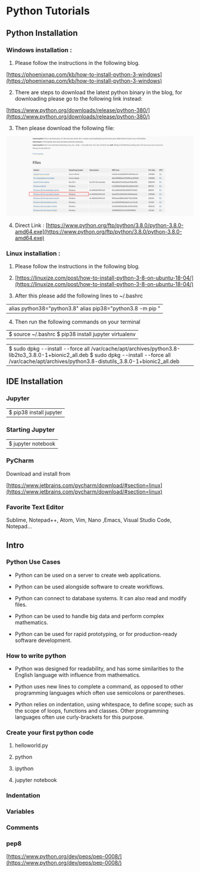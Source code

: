 # Python Tutorials

## Python Installation

### Windows installation :

1. Please follow the instructions in the following blog.

[https://phoenixnap.com/kb/how-to-install-python-3-windows](https://phoenixnap.com/kb/how-to-install-python-3-windows)

2. There are steps to download the latest python binary in the blog, for downloading please go to the following link instead:

[https://www.python.org/downloads/release/python-380/](https://www.python.org/downloads/release/python-380/)

3. Then please download the following file:

![image alt text](image_0.png)

4. Direct Link :  [https://www.python.org/ftp/python/3.8.0/python-3.8.0-amd64.exe](https://www.python.org/ftp/python/3.8.0/python-3.8.0-amd64.exe) 

### Linux installation : 

1. Please follow the instructions in the following blog.

2. [https://linuxize.com/post/how-to-install-python-3-8-on-ubuntu-18-04/](https://linuxize.com/post/how-to-install-python-3-8-on-ubuntu-18-04/)

3. After this please  add the following lines to ~/.bashrc

<table>
  <tr>
    <td>alias python38="python3.8"
alias pip38="python3.8 -m pip "</td>
  </tr>
</table>


4. Then run the following commands on your terminal

<table>
  <tr>
    <td>$ source ~/.bashrc
$ pip38 install jupyter virtualenv</td>
  </tr>
</table>


<table>
  <tr>
    <td>$ sudo dpkg --install --force all /var/cache/apt/archives/python3.8-lib2to3_3.8.0-1+bionic2_all.deb
$ sudo dpkg --install --force all /var/cache/apt/archives/python3.8-distutils_3.8.0-1+bionic2_all.deb</td>
  </tr>
</table>


## IDE Installation

### Jupyter

<table>
  <tr>
    <td>$ pip38 install jupyter</td>
  </tr>
</table>


### Starting Jupyter

<table>
  <tr>
    <td>$ jupyter notebook</td>
  </tr>
</table>


### PyCharm

Download and install from

[https://www.jetbrains.com/pycharm/download/#section=linux](https://www.jetbrains.com/pycharm/download/#section=linux)

### Favorite Text Editor

Sublime, Notepad++, Atom, Vim, Nano ,Emacs, Visual Studio Code, Notepad… 

## Intro

### Python Use Cases

* Python can be used on a server to create web applications.

* Python can be used alongside software to create workflows.

* Python can connect to database systems. It can also read and modify files.

* Python can be used to handle big data and perform complex mathematics.

* Python can be used for rapid prototyping, or for production-ready software development.

### How to write python

* Python was designed for readability, and has some similarities to the English language with influence from mathematics.

* Python uses new lines to complete a command, as opposed to other programming languages which often use semicolons or parentheses.

* Python relies on indentation, using whitespace, to define scope; such as the scope of loops, functions and classes. Other programming languages often use curly-brackets for this purpose.

### Create your first python code

1. helloworld.py

2. python

3. ipython

4. jupyter notebook

### Indentation

### Variables

### Comments

### pep8

[https://www.python.org/dev/peps/pep-0008/](https://www.python.org/dev/peps/pep-0008/) 